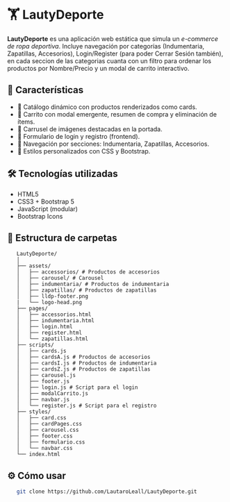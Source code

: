 # 🏋️ LautyDeporte

**LautyDeporte** es una aplicación web estática que simula un *e-commerce de ropa deportiva*. Incluye navegación por categorías (Indumentaria, Zapatillas, Accesorios), Login/Register (para poder Cerrar Sesión también), en cada seccion de las categorias cuanta con un filtro para ordenar los productos por Nombre/Precio y un modal de carrito interactivo.

## 🚀 Características

- 🧾 Catálogo dinámico con productos renderizados como cards.
- 🛒 Carrito con modal emergente, resumen de compra y eliminación de ítems.
- 🎠 Carrusel de imágenes destacadas en la portada.
- 👤 Formulario de login y registro (frontend).
- 🧭 Navegación por secciones: Indumentaria, Zapatillas, Accesorios.
- 🎨 Estilos personalizados con CSS y Bootstrap.

## 🛠️ Tecnologías utilizadas

- HTML5
- CSS3 + Bootstrap 5
- JavaScript (modular)
- Bootstrap Icons

## 📁 Estructura de carpetas

```
   LautyDeporte/
   │
   ├── assets/
   │   ├── accessorios/ # Productos de accesorios
   │   ├── carousel/ # Carousel
   │   ├── indumentaria/ # Productos de indumentaria
   │   ├── zapatillas/ # Productos de zapatillas
   │   ├── lldp-footer.png
   |   └── logo-head.png
   ├── pages/
   │   ├── accessorios.html
   │   ├── indumentaria.html
   │   ├── login.html
   │   ├── register.html
   │   └── zapatillas.html
   ├── scripts/
   │   ├── cards.js
   │   ├── cardsA.js # Productos de accesorios
   │   ├── cardsI.js # Productos de indumentaria
   │   ├── cardsZ.js # Productos de zapatillas
   │   ├── carousel.js
   │   ├── footer.js
   │   ├── login.js # Script para el login
   │   ├── modalCarrito.js
   │   ├── navbar.js
   │   └── register.js # Script para el registro
   ├── styles/
   │   ├── card.css
   │   ├── cardPages.css
   │   ├── carousel.css
   │   ├── footer.css
   │   ├── formulario.css
   │   └── navbar.css
   └── index.html
```

## ⚙️ Cómo usar

```bash
   git clone https://github.com/LautaroLeall/LautyDeporte.git
```
